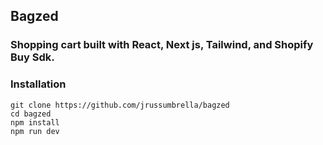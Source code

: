 ## Bagzed

### Shopping cart built with React, Next js, Tailwind, and Shopify Buy Sdk.

### Installation

```
git clone https://github.com/jrussumbrella/bagzed
cd bagzed
npm install
npm run dev
```
